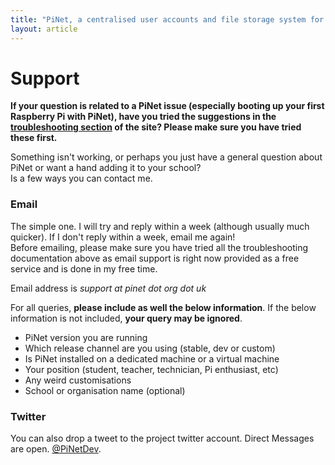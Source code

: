 ```yaml
---
title: "PiNet, a centralised user accounts and file storage system for a Raspberry Pi classroom."
layout: article
---
```


# Support

**If your question is related to a PiNet issue (especially booting up your first Raspberry Pi with PiNet), have you tried the suggestions in the [troubleshooting section](troubleshooting/troubleshooting.html) of the site? Please make sure you have tried these first.**


Something isn't working, or perhaps you just have a general question about PiNet or want a hand adding it to your school?   
Is a few ways you can contact me.   

### Email
The simple one. I will try and reply within a week (although usually much quicker). If I don't reply within a week, email me again!   
Before emailing, please make sure you have tried all the troubleshooting documentation above as email support is right now provided as a free service and is done in my free time.   

Email address is  *support at pinet dot org dot uk*   

For all queries, **please include as well the below information**. If the below information is not included, **your query may be ignored**.    
- PiNet version you are running   
- Which release channel are you using (stable, dev or custom)   
- Is PiNet installed on a dedicated machine or a virtual machine   
- Your position (student, teacher, technician, Pi enthusiast, etc)   
- Any weird customisations    
- School or organisation name (optional)   

### Twitter
You can also drop a tweet to the project twitter account. Direct Messages are open.  [@PiNetDev](https://twitter.com/pinetdev).
